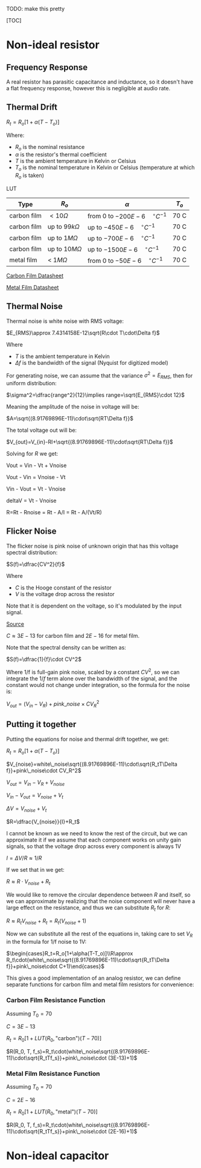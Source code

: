 TODO: make this pretty

[TOC]

# Non-ideal resistor

## Frequency Response

A real resistor has parasitic capacitance and inductance, so it doesn't have a flat frequency response, however this is negligible at audio rate.

## Thermal Drift

$R_t=R_o[1+\alpha(T-T_o)]$

Where:

- $R_o$ is the nominal resistance
- $\alpha$ is the resistor's thermal coefficient
- $T$ is the ambient temperature in Kelvin or Celsius
- $T_o$ is the nominal temperature in Kelvin or Celsius (temperature at which $R_o$ is taken)

LUT

| Type        | $R_o$             | $\alpha$                                 | $T_o$ |
| ----------- | ----------------- | ---------------------------------------- | ----- |
| carbon film | $<10\Omega$       | from $0$ to $-200E-6{\quad^\circ}C^{-1}$ | 70 C  |
| carbon film | up to $99k\Omega$ | up to $-450E-6{\quad^\circ}C^{-1}$       | 70 C  |
| carbon film | up to $1M\Omega$  | up to $-700E-6{\quad^\circ}C^{-1}$       | 70 C  |
| carbon film | up to $10M\Omega$ | up to $-1500E-6\quad^\circ C^{-1}$       | 70 C  |
| metal film  | < $1 M\Omega$     | from 0 to $-50E-6\quad^\circ C^{-1}$     | 70 C  |

[Carbon Film Datasheet](http://www.farnell.com/datasheets/1716725.pdf?_ga=2.43716581.132370299.1498698481-246720399.1496759099)

[Metal Film Datasheet](https://datasheet.octopart.com/MF25-1R-Multicomp-datasheet-13709972.pdf)

## Thermal Noise

Thermal noise is white noise with RMS voltage:

$E_{RMS}\approx 7.4314158E-12\sqrt{R\cdot T\cdot\Delta f}$

Where

* $T$ is the ambient temperature in Kelvin
* $\Delta f$ is the bandwidth of the signal (Nyquist for digitized model)

For generating noise, we can assume that the variance $\sigma^2=E_{RMS}$, then for uniform distribution:

$\sigma^2=\dfrac{range^2}{12}\implies range=\sqrt{E_{RMS}\cdot 12}$

Meaning the amplitude of the noise in voltage will be:

$A=\sqrt{(8.91769896E-11)\cdot\sqrt{RT\Delta f}}$

The total voltage out will be:

$V_{out}=V_{in}-RI+\sqrt{(8.91769896E-11)\cdot\sqrt{RT\Delta f}}$

Solving for $R$ we get:

Vout = Vin - Vt + Vnoise

Vout - Vin = Vnoise - Vt

Vin - Vout = Vt - Vnoise

deltaV = Vt - Vnoise

R=Rt - Rnoise = Rt - A/I = Rt - A/(Vt/R)

## Flicker Noise

The flicker noise is pink noise of unknown origin that has this voltage spectral distribution:

$S(f)=\dfrac{CV^2}{f}$

Where

* $C$ is the Hooge constant of the resistor
* $V$ is the voltage drop across the resistor

Note that it is dependent on the voltage, so it's modulated by the input signal.

[Source](https://core.ac.uk/download/pdf/30277457.pdf)

$C\approx 3E-13$ for carbon film and $2E-16$ for metal film.

Note that the spectral density can be written as:

$S(f)=\dfrac{1}{f}\cdot CV^2$

Where 1/f is full-gain pink noise, scaled by a constant $CV^2$, so we can integrate the $1/f$ term alone over the bandwidth of the signal, and the constant would not change under integration, so the formula for the noise is:

$V_{out}=(V_{in}-V_R)+pink\_noise\times CV_R^2$

## Putting it together

Putting the equations for noise and thermal drift together, we get:

$R_t=R_o[1+\alpha(T-T_o)]$

$V_{noise}=white\_noise\sqrt{(8.91769896E-11)\cdot\sqrt{R_tT\Delta f}}+pink\_noise\cdot CV_R^2$

$V_{out}=V_{in}-V_R+V_{noise}$

$V_{in}-V_{out} = V_{noise} + V_t$

$\Delta V=V_{noise}+V_t$

$R=\dfrac{V_{noise}}{I}+R_t$

I cannot be known as we need to know the rest of the circuit, but we can approximate it if we assume that each component works on unity gain signals, so that the voltage drop across every component is always 1V

$I=\Delta V/R\approx 1/R$

If we set that in we get:

$R\approx R\cdot V_{noise} + R_t$

We would like to remove the circular dependence between $R$ and itself, so we can approximate by realizing that the noise component will never have a large effect on the resistance, and thus we can substitute $R_t$ for $R$:

$R\approx R_t V_{noise}+R_t=R_t(V_{noise}+1)$

Now we can substitute all the rest of the equations in, taking care to set $V_R$ in the formula for 1/f noise to 1V:

$\begin{cases}R_t=R_o[1+\alpha(T-T_o)]\\R\approx R_t\cdot(white\_noise\sqrt{(8.91769896E-11)\cdot\sqrt{R_tT\Delta f}}+pink\_noise\cdot C+1)\end{cases}$

This gives a good implementation of an analog resistor, we can define separate functions for carbon film and metal film resistors for convenience:

### Carbon Film Resistance Function

Assuming $T_0=70$

$C=3E-13$

$R_t = R_0[1 + LUT(R_0, \text{"carbon"}) (T- 70)]$

$R(R_0, T, f_s)=R_t\cdot(white\_noise\sqrt{(8.91769896E-11)\cdot\sqrt{R_tTf_s}}+pink\_noise\cdot (3E-13)+1)$

### Metal Film Resistance Function

Assuming $T_0=70$

$C=2E-16$

$R_t = R_0[1 + LUT(R_0, \text{"metal"}) (T- 70)]$

$R(R_0, T, f_s)=R_t\cdot(white\_noise\sqrt{(8.91769896E-11)\cdot\sqrt{R_tTf_s}}+pink\_noise\cdot (2E-16)+1)$

# Non-ideal capacitor



